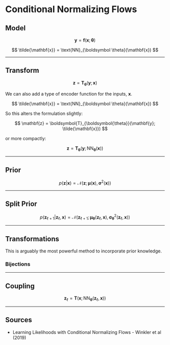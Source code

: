 # Conditional Normalizing Flows

## Model

$$
\mathbf{y} = \boldsymbol{f}(\mathbf{x};\boldsymbol{\theta})
$$

$$
\tilde{\mathbf{x}} = \text{NN}_{\boldsymbol \theta}(\mathbf{x})
$$

---
## Transform

$$
\mathbf{z} = \boldsymbol{T}_{\boldsymbol{\theta}}(\mathbf{y};\mathbf{x})
$$

We can also add a type of encoder function for the inputs, $\mathbf{x}$.

$$
\tilde{\mathbf{x}} = \text{NN}_{\boldsymbol \theta}(\mathbf{x})
$$

So this alters the formulation slightly:

$$
\mathbf{z} = \boldsymbol{T}_{\boldsymbol{\theta}}(\mathbf{y}; \tilde{\mathbf{x}})
$$

or more compactly:

$$
\mathbf{z} = \boldsymbol{T}_{\boldsymbol{\theta}}(\mathbf{y}; \text{NN}_{\boldsymbol \theta}(\mathbf{x}))
$$




---
## Prior

$$
p(\mathbf{z}|\mathbf{x}) = \mathcal{N}\left(\mathbf{z}; \boldsymbol{\mu}(\mathbf{x}), \boldsymbol{\sigma}^2(\mathbf{x}) \right)
$$


---
## Split Prior


$$
p(\mathbf{z}_{\ell+1}|\mathbf{z}_\ell, \mathbf{x}) = \mathcal{N}(\mathbf{z}_{\ell+1}; \boldsymbol{\mu}_{\boldsymbol\theta}(\mathbf{z}_\ell, \mathbf{x}), \boldsymbol{\sigma}^2_{\boldsymbol\theta}(\mathbf{z}_\ell,\mathbf{x}))
$$

---
## Transformations

This is arguably the most powerful method to incorporate prior knowledge.


### Bijections






---
## Coupling


$$
\mathbf{z}_\ell = \boldsymbol{T}(\mathbf{x}; \text{NN}_{\boldsymbol \theta}(\mathbf{z}_\ell,\mathbf{x}))
$$


---
## Sources

* Learning Likelihoods with Conditional Normalizing Flows - Winkler et al (2019)
